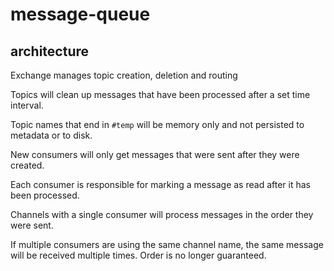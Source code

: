 # message-queue

## architecture

Exchange manages topic creation, deletion and routing

Topics will clean up messages that have been processed after a set time interval.

Topic names that end in `#temp` will be memory only and not persisted to metadata 
or to disk.

New consumers will only get messages that were sent after they were created.

Each consumer is responsible for marking a message as read after it has 
been processed.

Channels with a single consumer will process messages in the order they were sent.

If multiple consumers are using the same channel name, the same message will be 
received multiple times. Order is no longer guaranteed.
